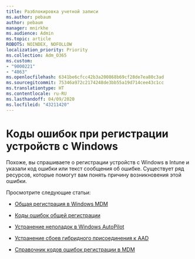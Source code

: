 ```yaml
---
title: Разблокировка учетной записи
ms.author: pebaum
author: pebaum
manager: mnirkhe
ms.audience: Admin
ms.topic: article
ROBOTS: NOINDEX, NOFOLLOW
localization_priority: Priority
ms.collection: Adm_O365
ms.custom:
- "9000221"
- "4863"
ms.openlocfilehash: 6341be6cfcc42b3a200868b69cf28de7ea80c3ad
ms.sourcegitcommit: 75346a972c2174248de3bb55a19d714cee43c1cc
ms.translationtype: HT
ms.contentlocale: ru-RU
ms.lasthandoff: 04/09/2020
ms.locfileid: "43211420"
---
```

# <a name="windows-enrolment-error-codes"></a>Коды ошибок при регистрации устройств с Windows

Похоже, вы спрашиваете о регистрации устройств с Windows в Intune и указали код ошибки или текст сообщения об ошибке. Существует ряд ресурсов, которые помогут вам понять причину возникновения этой ошибки.
 
Просмотрите следующие статьи:

- [Общая регистрация в Windows MDM](https://docs.microsoft.com/mem/intune/enrollment/troubleshoot-windows-enrollment-errors)

- [Коды ошибок общей регистрации](https://docs.microsoft.com/mem/intune/enrollment/troubleshoot-device-enrollment-in-intune#general-enrollment-error-codes)

- [Устранение неполадок в Windows AutoPilot](https://docs.microsoft.com/windows/deployment/windows-autopilot/troubleshooting)

- [Устранение сбоев гибридного присоединения к AAD](https://docs.microsoft.com/azure/active-directory/devices/troubleshoot-hybrid-join-windows-current)

- [Справочник кодов ошибок регистрации в MDM](https://docs.microsoft.com/windows/win32/mdmreg/mdm-registration-constants)
